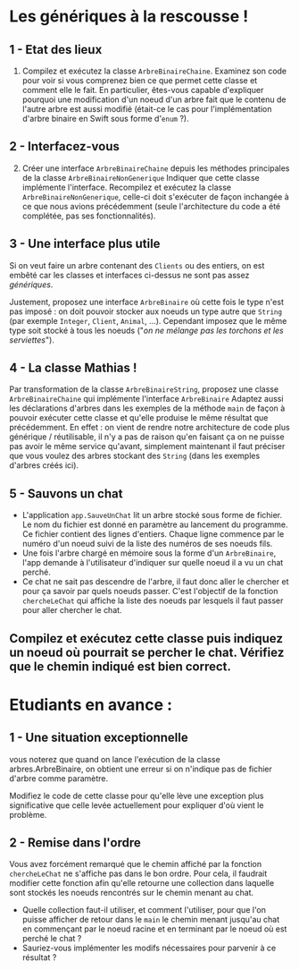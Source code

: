 # Les génériques à la rescousse !
## 1 - Etat des lieux
1) Compilez et exécutez la classe `ArbreBinaireChaine`.
Examinez son code pour voir si vous comprenez bien ce que permet cette classe et comment elle le fait. 
En particulier, êtes-vous capable d'expliquer pourquoi une modification d'un noeud d'un arbre fait que le contenu 
de l'autre arbre est aussi modifié (était-ce le cas pour l'implémentation d'arbre binaire en Swift sous forme d'`enum` ?).

## 2 - Interfacez-vous
2) Créer une interface `ArbreBinaireChaine` depuis les méthodes principales de la classe `ArbreBinaireNonGenerique`
Indiquer que cette classe implémente l'interface.
Recompilez et exécutez la classe `ArbreBinaireNonGenerique`, celle-ci doit s'exécuter de façon inchangée à ce que nous avions précédemment
(seule l'architecture du code a été complétée, pas ses fonctionnalités).

## 3 - Une interface plus utile
Si on veut faire un arbre contenant des `Clients` ou des entiers, on est embêté car les classes et interfaces ci-dessus ne sont pas assez *génériques*.

Justement, proposez une interface `ArbreBinaire` où cette fois le type n'est pas imposé : on doit pouvoir stocker aux noeuds un type autre que `String` (par exemple `Integer`, `Client`, `Animal`, ...). Cependant imposez que le même type soit stocké à tous les noeuds ("*on ne mélange pas les torchons et les serviettes*").

## 4 - La classe Mathias !
Par transformation de la classe `ArbreBinaireString`, proposez une classe `ArbreBinaireChaine` qui implémente l'interface `ArbreBinaire`
Adaptez aussi les déclarations d'arbres dans les exemples de la méthode `main` de façon à pouvoir exécuter cette classe et qu'elle produise le même résultat que précédemment. En effet : on vient de rendre notre architecture de code plus générique / réutilisable, il n'y a pas de raison qu'en faisant ça on ne puisse pas avoir le même service qu'avant, simplement maintenant il faut préciser que vous voulez des arbres stockant des `String` (dans les exemples d'arbres créés ici).

## 5 - Sauvons un chat
- L'application `app.SauveUnChat` lit un arbre stocké sous forme de fichier. Le nom du fichier est donné en paramètre au lancement du programme. Ce fichier contient des lignes d'entiers. Chaque ligne commence par le numéro d'un noeud suivi de la liste des numéros de ses noeuds fils. 
- Une fois l'arbre chargé en mémoire sous la forme d'un `ArbreBinaire`, l'app demande à l'utilisateur d'indiquer sur quelle noeud il a vu un chat perché. 
- Ce chat ne sait pas descendre de l'arbre, il faut donc aller le chercher et pour ça savoir par quels noeuds passer. C'est l'objectif de la fonction `chercheLeChat` qui affiche la liste des noeuds par lesquels il faut passer pour aller chercher le chat.

Compilez et exécutez cette classe puis indiquez un noeud où pourrait se percher le chat.
Vérifiez que le chemin indiqué est bien correct.
----
# Etudiants en avance : 

## 1 - Une situation exceptionnelle
vous noterez que quand on lance l'exécution de la classe arbres.ArbreBinaire, on obtient une erreur si on n'indique pas de fichier d'arbre comme paramètre. 

Modifiez le code de cette classe pour qu'elle lève une exception plus significative que celle levée actuellement pour expliquer d'où vient le problème.

## 2 - Remise dans l'ordre
Vous avez forcément remarqué que le chemin affiché par la fonction  `chercheLeChat` ne s'affiche pas dans le bon ordre. Pour cela, il faudrait modifier cette fonction afin qu'elle retourne une collection dans laquelle sont stockés les noeuds rencontrés sur le chemin menant au chat. 
- Quelle collection faut-il utiliser, et comment l'utiliser, pour que l'on puisse afficher de retour dans le `main` le chemin menant jusqu'au chat en commençant par le noeud racine et en terminant par le noeud où est perché le chat ?
- Sauriez-vous implémenter les modifs nécessaires pour parvenir à ce résultat ?
